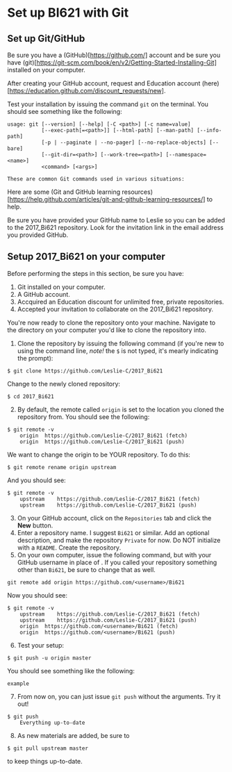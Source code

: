 # Set up BI621 with Git

## Set up Git/GitHub
Be sure you have a (GitHub)[https://github.com/] account and be sure you have (git)[https://git-scm.com/book/en/v2/Getting-Started-Installing-Git] installed on your computer.

After creating your GitHub account, request and Education account (here)[https://education.github.com/discount_requests/new].

Test your installation by issuing the command ```git``` on the terminal. You should see something like the following:
```
usage: git [--version] [--help] [-C <path>] [-c name=value]
           [--exec-path[=<path>]] [--html-path] [--man-path] [--info-path]
           [-p | --paginate | --no-pager] [--no-replace-objects] [--bare]
           [--git-dir=<path>] [--work-tree=<path>] [--namespace=<name>]
           <command> [<args>]

These are common Git commands used in various situations:
```
Here are some (Git and GitHub learning resources)[https://help.github.com/articles/git-and-github-learning-resources/] to help.

Be sure you have provided your GitHub name to Leslie so you can be added to the 2017_Bi621 repository. Look for the invitation link in the email address you provided GitHub.

## Setup 2017_Bi621 on your computer

Before performing the steps in this section, be sure you have:
1. Git installed on your computer.
2. A GitHub account.
3. Accquired an Education discount for unlimited free, private repositories.
4. Accepted your invitation to collaborate on the 2017_Bi621 repository.

You're now ready to clone the repository onto your machine. Navigate to the directory on your computer you'd like to clone the repository into.
1. Clone the repository by issuing the following command (if you're new to using the command line, *note!* the ```$``` is not typed, it's mearly indicating the prompt):
```
$ git clone https://github.com/Leslie-C/2017_Bi621
```
Change to the newly cloned repository:
```
$ cd 2017_Bi621
```
2. By default, the remote called ```origin``` is set to the location you cloned the repository from. You should see the following:
```
$ git remote -v
	origin	https://github.com/Leslie-C/2017_Bi621 (fetch)
	origin	https://github.com/Leslie-C/2017_Bi621 (push)
```
We want to change the origin to be YOUR repository. To do this:
```
$ git remote rename origin upstream
```
And you should see:
```
$ git remote -v
	upstream	https://github.com/Leslie-C/2017_Bi621 (fetch)
	upstream	https://github.com/Leslie-C/2017_Bi621 (push)
```
3. On your GitHub account, click on the ```Repositories``` tab and click the **New** button.
4. Enter a repository name. I suggest ```Bi621``` or similar. Add an optional description, and make the repository ```Private``` for now. Do NOT initialize with a ```README```. Create the repository.
5. On your own computer, issue the following command, but with your GitHub username in place of <username>. If you called your repository something other than ```Bi621```, be sure to change that as well.
```
git remote add origin https://github.com/<username>/Bi621
```
Now you should see:
```
$ git remote -v
	upstream	https://github.com/Leslie-C/2017_Bi621 (fetch)
	upstream	https://github.com/Leslie-C/2017_Bi621 (push)
	origin	https://github.com/<username>/Bi621 (fetch)
	origin	https://github.com/<username>/Bi621 (push)
```
6. Test your setup:
```
$ git push -u origin master
```
You should see something like the following:
```
example
```
7. From now on, you can just issue ```git push``` without the arguments. Try it out!
```
$ git push
	Everything up-to-date
```
8. As new materials are added, be sure to
```
$ git pull upstream master
```
to keep things up-to-date.